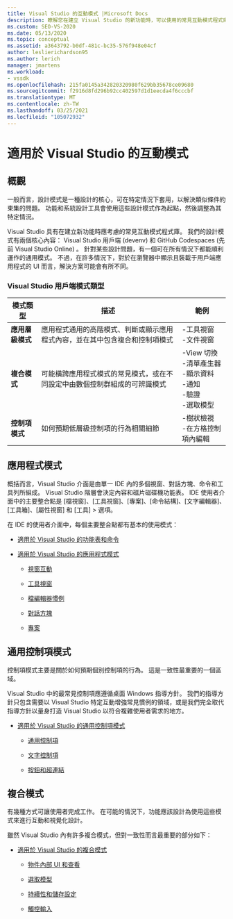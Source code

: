 ```yaml
---
title: Visual Studio 的互動模式 |Microsoft Docs
description: 瞭解您在建立 Visual Studio 的新功能時，可以使用的常見互動模式程式庫。
ms.custom: SEO-VS-2020
ms.date: 05/13/2020
ms.topic: conceptual
ms.assetid: a3643792-b0df-481c-bc35-576f948e04cf
author: leslierichardson95
ms.author: lerich
manager: jmartens
ms.workload:
- vssdk
ms.openlocfilehash: 215fa0145a342820320980f629bb35678ce09680
ms.sourcegitcommit: f2916d8fd296b92cc402597d1d1eecda4f6cccbf
ms.translationtype: MT
ms.contentlocale: zh-TW
ms.lasthandoff: 03/25/2021
ms.locfileid: "105072932"
---
```

# <a name="interaction-patterns-for-visual-studio"></a>適用於 Visual Studio 的互動模式
## <a name="overview"></a>概觀
 一般而言，設計模式是一種設計的核心，可在特定情況下套用，以解決類似條件約束集的問題。 功能和系統設計工具會使用這些設計模式作為起點，然後調整為其特定情況。

 Visual Studio 具有在建立新功能時應考慮的常見互動模式程式庫。 我們的設計模式有兩個核心內容： Visual Studio 用戶端 (devenv) 和 GitHub Codespaces (先前 Visual Studio Online) 。 針對某些設計問題，有一個可在所有情況下都能順利運作的通用模式。 不過，在許多情況下，對於在瀏覽器中顯示且裝載于用戶端應用程式的 UI 而言，解決方案可能會有所不同。

### <a name="visual-studio-client-pattern-types"></a>Visual Studio 用戶端模式類型

|模式類型|描述|範例|
|------------------|-----------------|--------------|
|**應用層級模式**|應用程式通用的高階模式、判斷或顯示應用程式內容，並在其中包含複合和控制項模式|-工具視窗<br />-文件視窗|
|**複合模式**|可能橫跨應用程式模式的常見模式，或在不同設定中由數個控制群組成的可辨識模式|-View 切換<br />-清單產生器<br />-顯示資料<br />-通知<br />-驗證<br />-選取模型|
|**控制項模式**|如何預期低層級控制項的行為相關細節|-樹狀檢視<br />-在方格控制項內編輯|

## <a name="application-patterns"></a>應用程式模式
 概括而言，Visual Studio 介面是由單一 IDE 內的多個視窗、對話方塊、命令和工具列所組成。 Visual Studio 階層會決定內容和磁片磁碟機功能表。 IDE 使用者介面中的主要整合點是 [檔視窗]、[工具視窗]、[專案]、[命令結構]、[文字編輯器]、[工具箱]、[屬性視窗] 和 [工具] > 選項。

 在 IDE 的使用者介面中，每個主要整合點都有基本的使用模式：

- [適用於 Visual Studio 的功能表和命令](../../extensibility/ux-guidelines/menus-and-commands-for-visual-studio.md)

- [適用於 Visual Studio 的應用程式模式](../../extensibility/ux-guidelines/application-patterns-for-visual-studio.md)

  - [視窗互動](../../extensibility/ux-guidelines/application-patterns-for-visual-studio.md#BKMK_WindowInteractions)

  - [工具視窗](../../extensibility/ux-guidelines/application-patterns-for-visual-studio.md#BKMK_ToolWindows)

  - [檔編輯器慣例](../../extensibility/ux-guidelines/application-patterns-for-visual-studio.md#BKMK_DocumentEditorConventions)

  - [對話方塊](../../extensibility/ux-guidelines/application-patterns-for-visual-studio.md#BKMK_Dialogs)

  - [專案](../../extensibility/ux-guidelines/application-patterns-for-visual-studio.md#BKMK_Projects)

## <a name="common-control-patterns"></a>通用控制項模式
 控制項模式主要是關於如何預期個別控制項的行為。 這是一致性最重要的一個區域。

 Visual Studio 中的最常見控制項應遵循桌面 Windows 指導方針。 我們的指導方針只包含需要以 Visual Studio 特定互動增強常見慣例的領域，或是我們完全取代指導方針以量身打造 Visual Studio 以符合複雜使用者需求的地方。

- [適用於 Visual Studio 的通用控制項模式](../../extensibility/ux-guidelines/common-control-patterns-for-visual-studio.md)

  - [通用控制項](../../extensibility/ux-guidelines/common-control-patterns-for-visual-studio.md#BKMK_CommonControls)

  - [文字控制項](../../extensibility/ux-guidelines/common-control-patterns-for-visual-studio.md#BKMK_TextControls)

  - [按鈕和超連結](../../extensibility/ux-guidelines/common-control-patterns-for-visual-studio.md#BKMK_ButtonsAndHyperlinks)

## <a name="composite-patterns"></a>複合模式
 有幾種方式可讓使用者完成工作。 在可能的情況下，功能應該設計為使用這些模式來進行互動和視覺化設計。

 雖然 Visual Studio 內有許多複合模式，但對一致性而言最重要的部分如下：

- [適用於 Visual Studio 的複合模式](../../extensibility/ux-guidelines/composite-patterns-for-visual-studio.md)

  - [物件內部 UI 和查看](../../extensibility/ux-guidelines/composite-patterns-for-visual-studio.md#BKMK_OnObjectUI)

  - [選取模型](../../extensibility/ux-guidelines/composite-patterns-for-visual-studio.md#BKMK_SelectionModels)

  - [持續性和儲存設定](../../extensibility/ux-guidelines/composite-patterns-for-visual-studio.md#BKMK_PersistenceAndSavingSettings)

  - [觸控輸入](../../extensibility/ux-guidelines/composite-patterns-for-visual-studio.md#BKMK_TouchInput)
